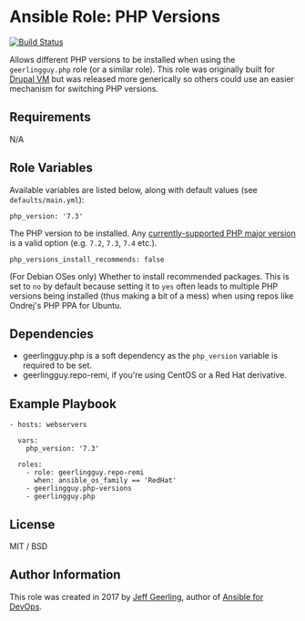# Ansible Role: PHP Versions

[![Build Status](https://travis-ci.com/geerlingguy/ansible-role-php-versions.svg?branch=master)](https://travis-ci.com/geerlingguy/ansible-role-php-versions)

Allows different PHP versions to be installed when using the `geerlingguy.php` role (or a similar role). This role was originally built for [Drupal VM](https://www.drupalvm.com) but was released more generically so others could use an easier mechanism for switching PHP versions.

## Requirements

N/A

## Role Variables

Available variables are listed below, along with default values (see `defaults/main.yml`):

    php_version: '7.3'

The PHP version to be installed. Any [currently-supported PHP major version](http://php.net/supported-versions.php) is a valid option (e.g. `7.2`, `7.3`, `7.4` etc.).

    php_versions_install_recommends: false

(For Debian OSes only) Whether to install recommended packages. This is set to `no` by default because setting it to `yes` often leads to multiple PHP versions being installed (thus making a bit of a mess) when using repos like Ondrej's PHP PPA for Ubuntu.

## Dependencies

  - geerlingguy.php is a soft dependency as the `php_version` variable is required to be set.
  - geerlingguy.repo-remi, if you're using CentOS or a Red Hat derivative.

## Example Playbook

    - hosts: webservers
    
      vars:
        php_version: '7.3'
    
      roles:
        - role: geerlingguy.repo-remi
          when: ansible_os_family == 'RedHat'
        - geerlingguy.php-versions
        - geerlingguy.php

## License

MIT / BSD

## Author Information

This role was created in 2017 by [Jeff Geerling](https://www.jeffgeerling.com/), author of [Ansible for DevOps](https://www.ansiblefordevops.com/).
